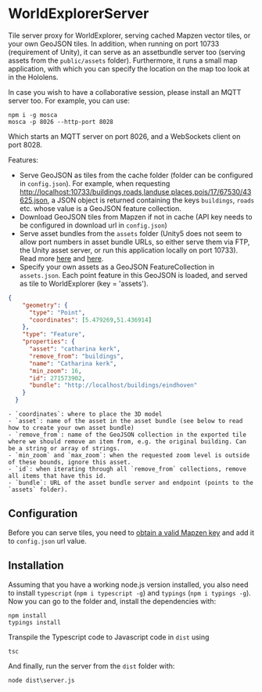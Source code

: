 # WorldExplorerServer
Tile server proxy for WorldExplorer, serving cached Mapzen vector tiles, or your own GeoJSON tiles. 
In addition, when running on port 10733 (requirement of Unity), it can serve as an assetbundle server too (serving assets from the `public/assets` folder). Furthermore, it runs a small map application, with which you can specify the location on the map too look at in the Hololens.

In case you wish to have a collaborative session, please install an MQTT server too. For example, you can use:
```console
npm i -g mosca
mosca -p 8026 --http-port 8028
```
Which starts an MQTT server on port 8026, and a WebSockets client on port 8028.

Features:
- Serve GeoJSON as tiles from the cache folder (folder can be configured in `config.json`). For example, when requesting [http://localhost:10733/buildings,roads,landuse,places,pois/17/67530/43625.json](http://localhost:10733/buildings,roads,landuse,places,pois/17/67530/43625.json), a JSON object is returned containing the keys `buildings`, `roads` etc. whose value is a GeoJSON feature collection.
- Download GeoJSON tiles from Mapzen if not in cache (API key needs to be configured in download url in `config.json`)
- Serve asset bundles from the `assets` folder (Unity5 does not seem to allow port numbers in asset bundle URLs, so either serve them via FTP, the Unity asset server, or run this application locally on port 10733). Read more [here](https://docs.unity3d.com/Manual/SettinguptheAssetServer.html) and [here](https://unity3d.com/unity/team-license).
- Specify your own assets as a GeoJSON FeatureCollection in `assets.json`. Each point feature in this GeoJSON is loaded, and served as tile to WorldExplorer (key = 'assets').

```json
{
    "geometry": {
      "type": "Point",
      "coordinates": [5.479269,51.436914]
    },
    "type": "Feature",
    "properties": {
      "asset": "catharina kerk",
      "remove_from": "buildings",
      "name": "Catharina kerk",
      "min_zoom": 16,
      "id": 271573902,
      "bundle": "http://localhost/buildings/eindhoven"
    }
  }
  ```
    - `coordinates`: where to place the 3D model
    - `asset`: name of the asset in the asset bundle (see below to read how to create your own asset bundle)
    - `remove_from`: name of the GeoJSON collection in the exported tile where we should remove an item from, e.g. the original building. Can be a string or array of strings.
    - `min_zoom` and `max_zoom`: when the requested zoom level is outside of these bounds, ignore this asset.
    - `id`: when iterating through all `remove_from` collections, remove all items that have this id.
    - `bundle`: URL of the asset bundle server and endpoint (points to the `assets` folder).

## Configuration
Before you can serve tiles, you need to [obtain a valid Mapzen key](https://mapzen.com/developers) and add it to `config.json` url value. 

## Installation
Assuming that you have a working node.js version installed, you also need to install `typescript` (`npm i typescript -g`) and `typings` (`npm i typings -g`). Now you can go to the folder and, install the dependencies with:

```console
npm install
typings install
```

Transpile the Typescript code to Javascript code in `dist` using
```console
tsc
```

And finally, run the server from the `dist` folder with:
```console
node dist\server.js
```

